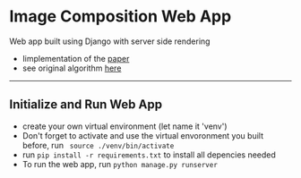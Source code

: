# Image Composition Web App

Web app built using Django with server side rendering
- Iimplementation of the [paper](https://arxiv.org/pdf/1910.11495.pdf)
- see original algorithm [here](https://github.com/owenzlz/DeepImageBlending)

___
## Initialize and Run Web App
- create your own virtual environment (let name it 'venv')
- Don't forget to activate and use the virtual envoronment you built before, run ``` source ./venv/bin/activate```
-  run ```pip install -r requirements.txt``` to install all depencies needed
- To run the web app, run ```python manage.py runserver```
